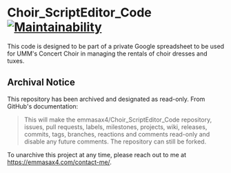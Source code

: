 # Choir_ScriptEditor_Code [![Maintainability](https://api.codeclimate.com/v1/badges/1308fb6c8cc0c54179d9/maintainability)](https://codeclimate.com/github/emmasax4/Choir_ScriptEditor_Code/maintainability)

This code is designed to be part of a private Google spreadsheet to be used for UMM's Concert Choir in managing the rentals of choir dresses and tuxes.

## Archival Notice

This repository has been archived and designated as read-only. From GitHub's documentation:

> This will make the emmasax4/Choir_ScriptEditor_Code repository, issues, pull requests, labels, milestones, projects, wiki, releases, commits, tags, branches, reactions and comments read-only and disable any future comments. The repository can still be forked.

To unarchive this project at any time, please reach out to me at https://emmasax4.com/contact-me/.
